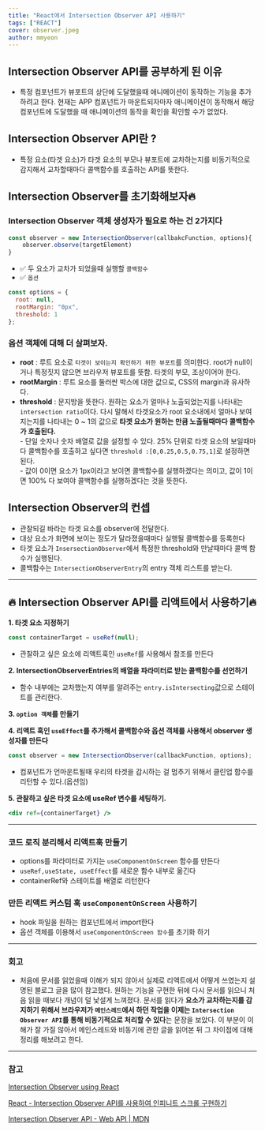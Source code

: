 ```yaml
---
title: "React에서 Intersection Observer API 사용하기"
tags: ["REACT"]
cover: observer.jpeg
author: mmyeon
---
```


## Intersection Observer API를 공부하게 된 이유

- 특정 컴포넌트가 뷰포트의 상단에 도달했을때 애니메이션이 동작하는 기능을 추가하려고 한다.
  현재는 APP 컴포넌트가 마운트되자마자 애니메이션이 동작해서 해당 컴포넌트에 도달했을 때 애니메이션의 동작을 확인을 확인할 수가 없었다.

## Intersection Observer API란 ?

- 특정 요소(타겟 요소)가 타겟 요소의 부모나 뷰포트에 교차하는지를 비동기적으로 감지해서 교차할때마다 콜백함수를 호출하는 API를 뜻한다.

## Intersection Observer를 초기화해보자🔥

### Intersection Observer 객체 생성자가 필요로 하는 건 2가지다

```js
const observer = new IntersectionObserver(callbakcFunction, options){
	observer.observe(targetElement)
}
```

- ✅ 두 요소가 교차가 되었을때 실행할 `콜백함수` <br>
- ✅ `옵션`

```jsx
const options = {
  root: null,
  rootMargin: "0px",
  threshold: 1
};
```

### 옵션 객체에 대해 더 살펴보자.

- <b>root</b> : 루트 요소로 `타겟이 보이는지 확인하기 위한 뷰포트`를 의미한다. root가 null이거나 특정짓지 않으면 브라우저 뷰포트를 뜻함. 타겟의 부모, 조상이어야 한다.
- <b>rootMargin</b> : 루트 요소를 둘러싼 박스에 대한 값으로, CSS의 margin과 유사하다.
- <b>threshold</b> : 문지방을 뜻한다. 원하는 요소가 얼마나 노출되었는지를 나타내는 `intersection ratio`이다. 다시 말해서 타겟요소가 root 요소내에서 얼마나 보여지는지를 나타내는 0 ~ 1의 값으로 <b>타겟 요소가 원하는 만큼 노출될때마다 콜백함수가 호출된다.</b>
  <br>- 단일 숫자나 숫자 배열로 값을 설정할 수 있다. 25% 단위로 타겟 요소의 보일때마다 콜백함수를 호출하고 싶다면 `threshold :[0,0.25,0.5,0.75,1]`로 설정하면 된다.
  <br>- 값이 0이면 요소가 1px이라고 보이면 콜백함수를 실행하겠다는 의미고, 값이 1이면 100% 다 보여야 콜백함수를 실행하겠다는 것을 뜻한다.

## Intersection Observer의 컨셉

- 관찰되길 바라는 타겟 요소를 observer에 전달한다.
- 대상 요소가 화면에 보이는 정도가 달라졌을때마다 실행될 콜백함수를 등록한다
- 타겟 요소가 `InsersectionObserver`에서 특정한 threshold와 만날때마다 콜백 함수가 실행된다.
- 콜백함수는 `IntersectionObserverEntry`의 entry 객체 리스트를 받는다.

---

## 🔥 Intersection Observer API를 리액트에서 사용하기🔥

<b> 1. 타겟 요소 지정하기</b>

```js
const containerTarget = useRef(null);
```

- 관찰하고 싶은 요소에 리액트훅인 `useRef`를 사용해서 참조를 만든다

<b> 2. IntersectionObserverEntries의 배열을 파라미터로 받는 콜백함수를 선언하기</b>

- 함수 내부에는 교차했는지 여부를 알려주는 `entry.isIntersecting`값으로 스테이트를 관리한다.

<b> 3. `option 객체`를 만들기</b>

<b> 4. 리액트 훅인 `useEffect`를 추가해서 콜백함수와 옵션 객체를 사용해서 observer 생성자를 만든다</b>

```js
const observer = new IntersectionObserver(callbackFunction, options);
```

- 컴포넌트가 언마운트될때 우리의 타겟을 감시하는 걸 멈추기 위해서 클린업 함수를 리턴할 수 있다.(옵션임)

<b> 5. 관찰하고 싶은 타겟 요소에 useRef 변수를 세팅하기.</b>

```jsx
<div ref={containerTarget} />
```

---

### 코드 로직 분리해서 리액트훅 만들기

- options를 파라미터로 가지는 `useComponentOnScreen` 함수를 만든다
- `useRef,useState, useEffect`를 새로운 함수 내부로 옮긴다
- containerRef와 스테이트를 배열로 리턴한다

### 만든 리액트 커스텀 훅 `useComponentOnScreen` 사용하기

- hook 파일을 원하는 컴포넌트에서 import한다
- 옵션 객체를 이용해서 `useComponentOnScreen 함수`를 초기화 하기

---

### 회고

- 처음에 문서를 읽었을때 이해가 되지 않아서 실제로 리액트에서 어떻게 쓰였는지 설명된 블로그 글을 많이 참고했다. 원하는 기능을 구현한 뒤에 다시 문서를 읽으니 처음 읽을 때보다 개념이 덜 낯설게 느껴졌다. 문서를 읽다가 <b>요소가 교차하는지를 감지하기 위해서 브라우저가 `메인스레드`에서 하던 작업을 이제는 `Intersection Observer API`를 통해 비동기적으로 처리할 수 있다</b>는 문장을 보았다. 이 부분이 이해가 잘 가질 않아서 메인스레드와 비동기에 관한 글을 읽어본 뒤 그 차이점에 대해 정리를 해보려고 한다.

---

### 참고

[Intersection Observer using React](https://dev.to/producthackers/intersection-observer-using-react-49ko?signin=true)

[React - Intersection Observer API를 사용하여 인피니트 스크롤 구현하기](https://godsenal.com/posts/React-Intersection-Observer%EB%A5%BC-%EC%82%AC%EC%9A%A9%ED%95%98%EC%97%AC-%EC%9D%B8%ED%94%BC%EB%8B%88%ED%8A%B8-%EC%8A%A4%ED%81%AC%EB%A1%A4-%EA%B5%AC%ED%98%84%ED%95%98%EA%B8%B0/)

[Intersection Observer API - Web API | MDN](https://developer.mozilla.org/ko/docs/Web/API/Intersection_Observer_API)
